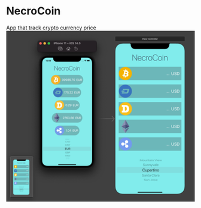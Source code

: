 # NecroCoin
App that track crypto currency price
![Showcase](https://raw.githubusercontent.com/qNecro/NecroCoin/main/preview.png)
